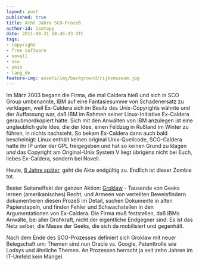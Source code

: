 ```yaml
---
layout: post
published: true
title: Acht Jahre SCO-Prozeß
author-id: isotopp
date: 2011-08-31 18:46:23 UTC
tags:
- copyright
- free software
- novell
- sco
- unix
- lang_de
feature-img: assets/img/background/rijksmuseum.jpg
---
```

Im März 2003 begann die Firma, die mal Caldera hieß und sich in SCO Group
umbenannte, IBM auf eine Fantasiesumme von Schadenersatz zu verklagen, weil
Ex-Caldera sich im Besitz des Unix-Copyrights wähnte und der Auffassung war,
daß IBM im Rahmen seiner Linux-Initiative Ex-Caldera geraubmordkopiert
hätte. Sich mit den Anwälten von IBM anzulegen ist eine unglaublich gute
Idee, die der Idee, einen Feldzug in Rußland im Winter zu führen, in nichts
nachsteht. So bekam Ex-Caldera dann auch bald bescheinigt: Linux enthält
keinen original Unix-Quellcode, SCO-Caldera hatte ihr IP unter der GPL
freigegeben und hat so keinen Grund zu klagen _und_ das Copyright am
Original-Unix System V liegt übrigens nicht bei Euch, liebes Ex-Caldera,
sondern bei Novell.

Heute, [8 Jahre später](http://www.heise.de/open/meldung/SCO-vs-Linux-Es-ist-vorbei-1333811.html),
geht die Akte endgültig zu. Endlich ist dieser Zombie tot.

Bester Seiteneffekt der ganzen Aktion: [Groklaw](http://groklaw.net/) -
Tausende von Geeks lernen (amerikanisches) Recht, und Armeen von verteilten
Beweisfindern dokumentieren diesen Prozeß im Detail, suchen Dokumente in
alten Papierstapeln, und finden Fehler und Schwachstellen in den
Argumentationen von Ex-Caldera. Die Firma muß feststellen, daß IBMs Anwälte,
bei aller Drohkraft, nicht der eigentliche Endgegner sind: Es ist das Netz
selber, die Masse der Geeks, die sich da mobilisiert und gegenhält.

Nach dem Ende des SCO-Prozesses definiert sich Groklaw mit neuer Belegschaft
um: Themen sind nun Oracle vs. Google, Patenttrolle wie Lodsys und ähnliche
Themen. An Prozessen herrscht ja seit zehn Jahren im IT-Umfeld kein Mangel.
